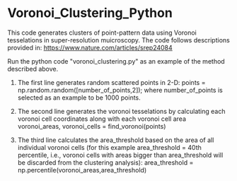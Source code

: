 # Voronoi_Clustering_Python

This code generates clusters of point-pattern data using Voronoi tesselations in super-resolution muicroscopy. The code follows descriptions provided in: https://www.nature.com/articles/srep24084

Run the python code "voronoi_clustering.py" as an example of the method described above.

1) The first line generates random scattered points in 2-D: 
points = np.random.random([number_of_points,2]); where number_of_points is selected as an example to be 1000 points.

2) The second line generates the voronoi tesselations by calculating each voronoi cell coordinates along with each voronoi cell area
voronoi_areas, voronoi_cells =  find_voronoi(points)  

3) The third line calculates the area_threshold based on the area of all individual voronoi cells (for this example area_threshold = 40th percentile, i.e., voronoi cells with areas bigger than area_threshold will be discarded from the clustering analysis):
area_threshold = np.percentile(voronoi_areas,area_threshold) 
